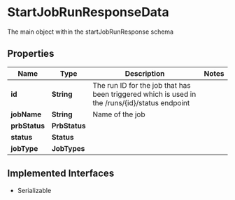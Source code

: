 

# StartJobRunResponseData

The main object within the startJobRunResponse schema

## Properties

Name | Type | Description | Notes
------------ | ------------- | ------------- | -------------
**id** | **String** | The run ID for the job that has been triggered which is used in the /runs/{id}/status endpoint | 
**jobName** | **String** | Name of the job | 
**prbStatus** | **PrbStatus** |  | 
**status** | **Status** |  | 
**jobType** | **JobTypes** |  | 


## Implemented Interfaces

* Serializable


